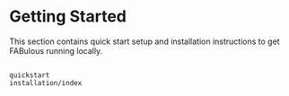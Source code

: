 # Getting Started

This section contains quick start setup and installation instructions to get FABulous running locally.

```{toctree}

quickstart
installation/index
```
